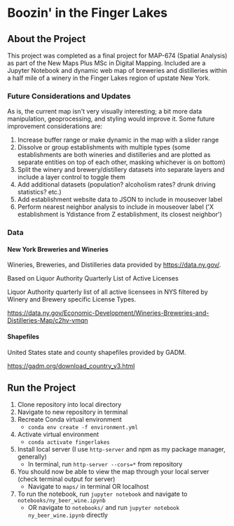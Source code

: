 # Boozin' in the Finger Lakes

## About the Project

This project was completed as a final project for MAP-674 (Spatial Analysis) as part of the New Maps Plus MSc in Digital Mapping. Included are a Jupyter Notebook and dynamic web map of breweries and distilleries within a half mile of a winery in the Finger Lakes region of upstate New York.

### Future Considerations and Updates

As is, the current map isn't very visually interesting; a bit more data manipulation, geoprocessing, and styling would improve it. Some future improvement considerations are:

1. Increase buffer range or make dynamic in the map with a slider range
2. Dissolve or group establishments with multiple types (some establishments are both wineries and distilleries and are plotted as separate entities on top of each other, masking whichever is on bottom)
3. Split the winery and brewery/distillery datasets into separate layers and include a layer control to toggle them
4. Add additional datasets (population? alcoholism rates? drunk driving statistics? etc.)
5. Add establishment website data to JSON to include in mouseover label
6. Perform nearest neighbor analysis to include in mouseover label ('X establishment is Ydistance from Z establishment, its closest neighbor')

### Data
#### New York Breweries and Wineries
Wineries, Breweries, and Distilleries data provided by https://data.ny.gov/.

Based on Liquor Authority Quarterly List of Active Licenses

Liquor Authority quarterly list of all active licensees in NYS filtered by Winery and Brewery specific License Types.

https://data.ny.gov/Economic-Development/Wineries-Breweries-and-Distilleries-Map/c2hv-vmqn

#### Shapefiles
United States state and county shapefiles provided by GADM.

https://gadm.org/download_country_v3.html

## Run the Project
1. Clone repository into local directory
2. Navigate to new repository in terminal
3. Recreate Conda virtual environment
    - `conda env create -f environment.yml`
4. Activate virtual environment
    - `conda activate fingerlakes`
5. Install local server (I use `http-server` and npm as my package manager, generally)
    - In terminal, run `http-server --cors=*` from repository
6. You should now be able to view the map through your local server (check terminal output for server)
    - Navigate to `maps/` in terminal OR localhost
7. To run the notebook, run `jupyter notebook` and navigate to `notebooks/ny_beer_wine.ipynb`
    - OR navigate to `notebooks/` and run `jupyter notebook ny_beer_wine.ipynb` directly